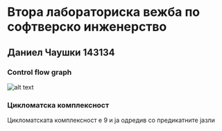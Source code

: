 # Втора лабораториска вежба по софтверско инженерство
## Даниел Чаушки 143134

### Control flow graph
![alt text](C:\Users\Daniel\Desktop\SI_2022_lab2_143134/ControlFlowGraph.png )

### Цикломатска комплексност
Цикломатската комплексност е 9 и ја одредив со предикатните јазли
